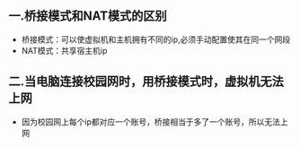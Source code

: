 ## 一.桥接模式和NAT模式的区别
* 桥接模式：可以使虚拟机和主机拥有不同的ip,必须手动配置使其在同一个网段
* NAT模式：共享宿主机ip
## 二.当电脑连接校园网时，用桥接模式时，虚拟机无法上网
* 因为校园网上每个ip都对应一个账号，桥接相当于多了一个账号，所以无法上网